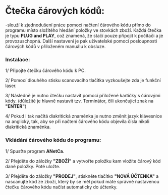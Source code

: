 # **Čtečka čárových kódů:**

-slouží k zjednodušení práce pomocí načtení čárového kódu přímo do programu místo složitého hledání položky ve stovkách zboží. Každá čtečka je typu **PLUG and PLAY**, což znamená, že stačí pouze připojit k počítači a je provozuschopná. Další nastavení je pak uživatelské pomocí posloupnosti čárových kódů v přiloženém manuálu k obsluze.

### Instalace:

1/ Připojte čtečku čárového kódu k PC.

2/ Pomocí dlouhého stisku scanovacího tlačítka vyzkoušejte zda je funkční laser.

3/ Následně je nutno čtečku nastavit pomocí přiložené kartičky s čárovými kódy. \(důležité je hlavně nastavit tzv. Terminátor, čili ukončující znak na **"ENTER"**\)

4/ Pokud i tak načítá diakritická znaménka je nutno změnit jazyk klávesnice na anglický, tak, aby se při načtení čárového kódu objevila čísla nikoli diakritická znaménka.

### Vkládání čárového kódu do programu:

1/ Spusťte program **ANetCa**.

2/ Přejděte do záložky **"ZBOŽÍ"** a vytvořte položku kam vložíte čárový kód dané položky. Poté uložte.

3/ Přejděte do záložky **"PRODEJ"**, stiskněte tlačítko **"NOVÁ ÚČTENKA"** a nascanujte kód ze zboží, který by se měl pokud máte správně nastavenou čtečku čárového kódu načíst automaticky do účtenky.

